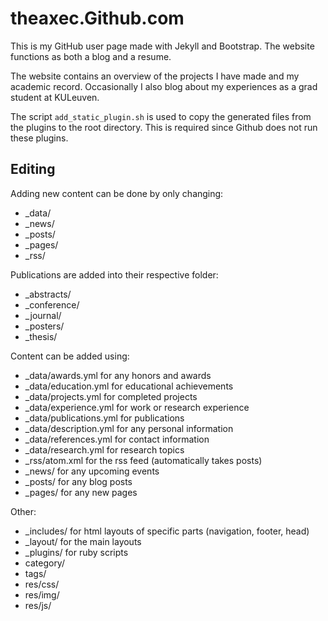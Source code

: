 # theaxec.Github.com

This is my GitHub user page made with Jekyll and Bootstrap. The website functions as both a blog and a resume.

The website contains an overview of the projects I have made and my academic record. Occasionally I also blog about my experiences as a grad student at KULeuven.

The script `add_static_plugin.sh` is used to copy the generated files from the plugins to the root directory.
This is required since Github does not run these plugins.

## Editing

Adding new content can be done by only changing:
- _data/
- _news/
- _posts/
- _pages/
- _rss/

Publications are added into their respective folder:
- _abstracts/
- _conference/
- _journal/
- _posters/
- _thesis/

Content can be added using:
- _data/awards.yml for any honors and awards
- _data/education.yml for educational achievements
- _data/projects.yml for completed projects
- _data/experience.yml for work or research experience
- _data/publications.yml for publications
- _data/description.yml for any personal information
- _data/references.yml for contact information
- _data/research.yml for research topics
- _rss/atom.xml for the rss feed (automatically takes posts)
- _news/ for any upcoming events
- _posts/ for any blog posts
- _pages/ for any new pages

Other:
- _includes/ for html layouts of specific parts (navigation, footer, head)
- _layout/ for the main layouts
- _plugins/ for ruby scripts
- category/
- tags/
- res/css/
- res/img/
- res/js/
